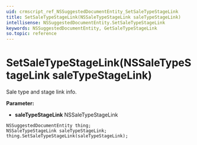```yaml
---
uid: crmscript_ref_NSSuggestedDocumentEntity_SetSaleTypeStageLink
title: SetSaleTypeStageLink(NSSaleTypeStageLink saleTypeStageLink)
intellisense: NSSuggestedDocumentEntity.SetSaleTypeStageLink
keywords: NSSuggestedDocumentEntity, GetSaleTypeStageLink
so.topic: reference
---
```


# SetSaleTypeStageLink(NSSaleTypeStageLink saleTypeStageLink)

Sale type and stage link info.

**Parameter:** 
* **saleTypeStageLink** NSSaleTypeStageLink

```crmscript
NSSuggestedDocumentEntity thing;
NSSaleTypeStageLink saleTypeStageLink;
thing.SetSaleTypeStageLink(saleTypeStageLink);
```

